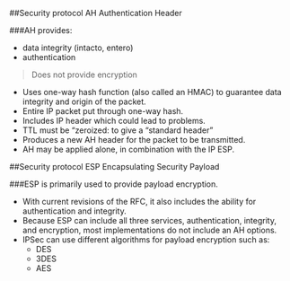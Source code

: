 ##Security protocol AH Authentication Header

###AH provides:
- data integrity (intacto, entero) 
- authentication

> Does not provide encryption

- Uses one-way hash function (also called an HMAC) to guarantee data integrity and origin of the packet.
- Entire IP packet put through one-way hash.
- Includes IP header which could lead to problems.
- TTL must be “zeroized: to give a “standard header”
- Produces a new AH header for the packet to be transmitted.
- AH may be applied alone, in combination with the IP ESP.



##Security protocol ESP Encapsulating Security Payload

###ESP is primarily used to provide payload encryption.
- With current revisions of the RFC, it also includes the ability for authentication and integrity.
- Because ESP can include all three services, authentication, integrity, and encryption, most implementations do not include an AH options.
- IPSec can use different algorithms for payload encryption such as:
  - DES
  - 3DES
  - AES

